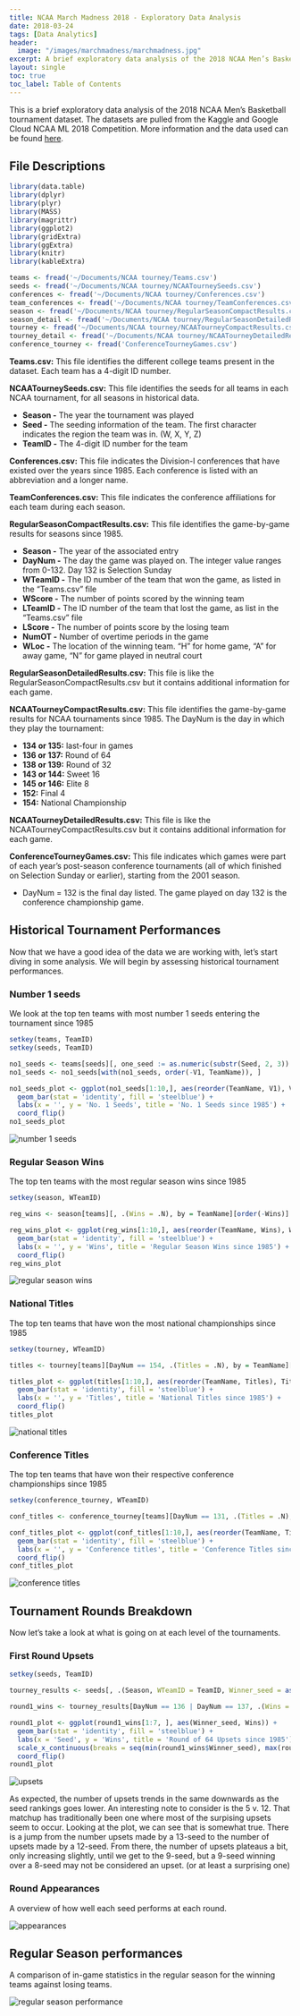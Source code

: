 ```yaml
---
title: NCAA March Madness 2018 - Exploratory Data Analysis
date: 2018-03-24
tags: [Data Analytics]
header:
  image: "/images/marchmadness/marchmadness.jpg"
excerpt: A brief exploratory data analysis of the 2018 NCAA Men’s Basketball tournament dataset.
layout: single
toc: true
toc_label: Table of Contents
---
```


This is a brief exploratory data analysis of the 2018 NCAA Men’s Basketball tournament dataset.
The datasets are pulled from the Kaggle and Google Cloud NCAA ML 2018 Competition. More information and the data used can be found [here](https://www.kaggle.com/c/mens-machine-learning-competition-2018).

## File Descriptions
``` r
library(data.table)
library(dplyr)
library(plyr)
library(MASS)
library(magrittr)
library(ggplot2)
library(gridExtra)
library(ggExtra)
library(knitr)
library(kableExtra)

teams <- fread('~/Documents/NCAA tourney/Teams.csv')
seeds <- fread('~/Documents/NCAA tourney/NCAATourneySeeds.csv')
conferences <- fread('~/Documents/NCAA tourney/Conferences.csv')
team_conferences <- fread('~/Documents/NCAA tourney/TeamConferences.csv')
season <- fread('~/Documents/NCAA tourney/RegularSeasonCompactResults.csv')
season_detail <- fread('~/Documents/NCAA tourney/RegularSeasonDetailedResults.csv')
tourney <- fread('~/Documents/NCAA tourney/NCAATourneyCompactResults.csv')
tourney_detail <- fread('~/Documents/NCAA tourney/NCAATourneyDetailedResults.csv')
conference_tourney <- fread('ConferenceTourneyGames.csv')
```

**Teams.csv:** This file identifies the different college teams present in the dataset. Each team has a 4-digit ID number.  

**NCAATourneySeeds.csv:** This file identifies the seeds for all teams in each NCAA tournament, for all seasons in historical data.
* **Season -** The year the tournament was played
* **Seed -** The seeding information of the team. The first character indicates the region the team was in. (W, X, Y, Z)
* **TeamID -** The 4-digit ID number for the team  

**Conferences.csv:** This file indicates the Division-I conferences that have existed over the years since 1985. Each conference is listed with an abbreviation and a longer name.  

**TeamConferences.csv:** This file indicates the conference affiliations for each team during each season.

**RegularSeasonCompactResults.csv:** This file identifies the game-by-game results for seasons since 1985.
* **Season -** The year of the associated entry
* **DayNum -** The day the game was played on. The integer value ranges from 0-132. Day 132 is Selection Sunday
* **WTeamID -** The ID number of the team that won the game, as listed in the “Teams.csv” file
* **WScore -** The number of points scored by the winning team
* **LTeamID -** The ID number of the team that lost the game, as list in the “Teams.csv” file
* **LScore -** The number of points score by the losing team
* **NumOT -** Number of overtime periods in the game
* **WLoc -** The location of the winning team. “H” for home game, “A” for away game, “N” for game played in neutral court  

**RegularSeasonDetailedResults.csv:** This file is like the RegularSeasonCompactResults.csv but it contains additional information for each game.  

**NCAATourneyCompactResults.csv:** This file identifies the game-by-game results for NCAA tournaments since 1985.
The DayNum is the day in which they play the tournament:
* **134 or 135:** last-four in games
* **136 or 137:** Round of 64
* **138 or 139:** Round of 32
* **143 or 144:** Sweet 16
* **145 or 146:** Elite 8
* **152:** Final 4
* **154:** National Championship  

**NCAATourneyDetailedResults.csv:** This file is like the NCAATourneyCompactResults.csv but it contains additional information for each game.  

**ConferenceTourneyGames.csv:** This file indicates which games were part of each year’s post-season conference tournaments (all of which finished on Selection Sunday or earlier), starting from the 2001 season.
* DayNum = 132 is the final day listed. The game played on day 132 is the conference championship game.  

## Historical Tournament Performances
Now that we have a good idea of the data we are working with, let’s start diving in some analysis. We will begin by assessing historical tournament performances.  

### Number 1 seeds
We look at the top ten teams with most number 1 seeds entering the tournament since 1985  

``` r
setkey(teams, TeamID)
setkey(seeds, TeamID)

no1_seeds <- teams[seeds][, one_seed := as.numeric(substr(Seed, 2, 3)) == 1][, sum(one_seed), by = TeamName]
no1_seeds <- no1_seeds[with(no1_seeds, order(-V1, TeamName)), ]

no1_seeds_plot <- ggplot(no1_seeds[1:10,], aes(reorder(TeamName, V1), V1)) +
  geom_bar(stat = 'identity', fill = 'steelblue') +
  labs(x = '', y = 'No. 1 Seeds', title = 'No. 1 Seeds since 1985') +
  coord_flip()
no1_seeds_plot
```  

<img src="{{ site.url }}{{ site.baseurl }}/images/marchmadness/num1seeds.jpeg" alt="number 1 seeds">  

### Regular Season Wins
The top ten teams with the most regular season wins since 1985  

``` r
setkey(season, WTeamID)

reg_wins <- season[teams][, .(Wins = .N), by = TeamName][order(-Wins)]

reg_wins_plot <- ggplot(reg_wins[1:10,], aes(reorder(TeamName, Wins), Wins)) +
  geom_bar(stat = 'identity', fill = 'steelblue') +
  labs(x = '', y = 'Wins', title = 'Regular Season Wins since 1985') +
  coord_flip()
reg_wins_plot
```  
<img src="{{ site.url }}{{ site.baseurl }}/images/marchmadness/regwins.jpeg" alt="regular season wins">  

### National Titles
The top ten teams that have won the most national championships since 1985  

``` r
setkey(tourney, WTeamID)

titles <- tourney[teams][DayNum == 154, .(Titles = .N), by = TeamName][order(-Titles)]

titles_plot <- ggplot(titles[1:10,], aes(reorder(TeamName, Titles), Titles)) +
  geom_bar(stat = 'identity', fill = 'steelblue') +
  labs(x = '', y = 'Titles', title = 'National Titles since 1985') +
  coord_flip()
titles_plot
```  
<img src="{{ site.url }}{{ site.baseurl }}/images/marchmadness/titles.jpeg" alt="national titles">  

### Conference Titles
The top ten teams that have won their respective conference championships since 1985  

``` r
setkey(conference_tourney, WTeamID)

conf_titles <- conference_tourney[teams][DayNum == 131, .(Titles = .N), by = TeamName][order(-Titles)]

conf_titles_plot <- ggplot(conf_titles[1:10,], aes(reorder(TeamName, Titles), Titles)) +
  geom_bar(stat = 'identity', fill = 'steelblue') +
  labs(x = '', y = 'Conference titles', title = 'Conference Titles since 1985') +
  coord_flip()
conf_titles_plot
```  
<img src="{{ site.url }}{{ site.baseurl }}/images/marchmadness/conftitles.jpeg" alt="conference titles">  

## Tournament Rounds Breakdown
Now let’s take a look at what is going on at each level of the tournaments.  

### First Round Upsets

``` r
setkey(seeds, TeamID)

tourney_results <- seeds[, .(Season, WTeamID = TeamID, Winner_seed = as.numeric(substr(Seed, 2, 3)))][tourney, on = c('Season', 'WTeamID')][seeds[, .(Season, LTeamID = TeamID, Loser_seed = as.numeric(substr(Seed, 2, 3)))], on = c('Season', 'LTeamID')]

round1_wins <- tourney_results[DayNum == 136 | DayNum == 137, .(Wins = .N), by = Winner_seed][order(-Winner_seed)]

round1_plot <- ggplot(round1_wins[1:7, ], aes(Winner_seed, Wins)) +
  geom_bar(stat = 'identity', fill = 'steelblue') +
  labs(x = 'Seed', y = 'Wins', title = 'Round of 64 Upsets since 1985') +
  scale_x_continuous(breaks = seq(min(round1_wins$Winner_seed), max(round1_wins$Wins), by = 1)) +
  coord_flip()
round1_plot
```  

<img src="{{ site.url }}{{ site.baseurl }}/images/marchmadness/upsets.jpeg" alt="upsets">  

As expected, the number of upsets trends in the same downwards as the seed rankings goes lower. An interesting note to consider is the 5 v. 12. That matchup has traditionally been one where most of the surpising upsets seem to occur. Looking at the plot, we can see that is somewhat true. There is a jump from the number upsets made by a 13-seed to the number of upsets made by a 12-seed. From there, the number of upsets plateaus a bit, only increasing slightly, until we get to the 9-seed, but a 9-seed winning over a 8-seed may not be considered an upset. (or at least a surprising one)  

### Round Appearances
A overview of how well each seed performs at each round.  

<img src="{{ site.url }}{{ site.baseurl }}/images/marchmadness/appearances.jpeg" alt="appearances">  

## Regular Season performances
A comparison of in-game statistics in the regular season for the winning teams against losing teams.  

<img src="{{ site.url }}{{ site.baseurl }}/images/marchmadness/regseason.jpeg" alt="regular season performance">
